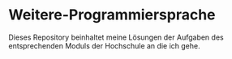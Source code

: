 # Weitere-Programmiersprache

Dieses Repository beinhaltet meine Lösungen der Aufgaben des entsprechenden Moduls der Hochschule an die ich gehe.

